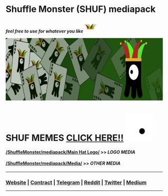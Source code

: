 # Shuffle Monster (SHUF) mediapack
 ***feel free to use for whatever you like*** <img src="/Main%20Hat%20Logo/hat-logo-transparent.png" width="40" height="40">

<img src="/Media/shuffled-banner-800x200.png" width="800" height="200">

# SHUF MEMES [CLICK HERE!!](https://github.com/ShuffleMonster/mediapack/tree/master/memes) <img src="/Media/spinning-eyes.gif" width="88" height="88">


#### [/ShuffleMonster/mediapack/Main Hat Logo/](/Main%20Hat%20Logo) >> *LOGO MEDIA*


#### [/ShuffleMonster/mediapack/Media/](/Media) >> *OTHER MEDIA*

----------------------------------------------------------------------------------
### [Website](https://shuffle.monster) | [Contract](https://etherscan.io/address/0x3a9fff453d50d4ac52a6890647b823379ba36b9e#code) | [Telegram](https://t.me/shuftoken) | [Reddit](https://www.reddit.com/r/ShuffleMonster/) | [Twitter](https://twitter.com/ShuffleToken) | [Medium](https://medium.com/shufflemonster)
------------------------------------------------------------------------------
